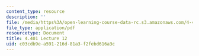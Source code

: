 ```yaml
---
content_type: resource
description: ''
file: /media/https%3A/open-learning-course-data-rc.s3.amazonaws.com/4-401-environmental-technologies-in-buildings-fall-2018/c03cdb9ea591216d81a3f2febd616a3c_MIT4_401F18_lec12.pdf
file_type: application/pdf
resourcetype: Document
title: 4.401 Lecture 12
uid: c03cdb9e-a591-216d-81a3-f2febd616a3c
---
```

